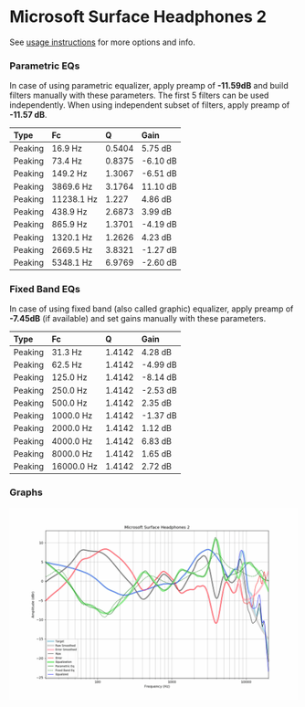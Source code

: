 # Microsoft Surface Headphones 2
See [usage instructions](https://github.com/jaakkopasanen/AutoEq#usage) for more options and info.

### Parametric EQs
In case of using parametric equalizer, apply preamp of **-11.59dB** and build filters manually
with these parameters. The first 5 filters can be used independently.
When using independent subset of filters, apply preamp of **-11.57 dB**.

| Type    | Fc         |      Q | Gain     |
|:--------|:-----------|:-------|:---------|
| Peaking | 16.9 Hz    | 0.5404 | 5.75 dB  |
| Peaking | 73.4 Hz    | 0.8375 | -6.10 dB |
| Peaking | 149.2 Hz   | 1.3067 | -6.51 dB |
| Peaking | 3869.6 Hz  | 3.1764 | 11.10 dB |
| Peaking | 11238.1 Hz | 1.227  | 4.86 dB  |
| Peaking | 438.9 Hz   | 2.6873 | 3.99 dB  |
| Peaking | 865.9 Hz   | 1.3701 | -4.19 dB |
| Peaking | 1320.1 Hz  | 1.2626 | 4.23 dB  |
| Peaking | 2669.5 Hz  | 3.8321 | -1.27 dB |
| Peaking | 5348.1 Hz  | 6.9769 | -2.60 dB |

### Fixed Band EQs
In case of using fixed band (also called graphic) equalizer, apply preamp of **-7.45dB**
(if available) and set gains manually with these parameters.

| Type    | Fc         |      Q | Gain     |
|:--------|:-----------|:-------|:---------|
| Peaking | 31.3 Hz    | 1.4142 | 4.28 dB  |
| Peaking | 62.5 Hz    | 1.4142 | -4.99 dB |
| Peaking | 125.0 Hz   | 1.4142 | -8.14 dB |
| Peaking | 250.0 Hz   | 1.4142 | -2.53 dB |
| Peaking | 500.0 Hz   | 1.4142 | 2.35 dB  |
| Peaking | 1000.0 Hz  | 1.4142 | -1.37 dB |
| Peaking | 2000.0 Hz  | 1.4142 | 1.12 dB  |
| Peaking | 4000.0 Hz  | 1.4142 | 6.83 dB  |
| Peaking | 8000.0 Hz  | 1.4142 | 1.65 dB  |
| Peaking | 16000.0 Hz | 1.4142 | 2.72 dB  |

### Graphs
![](./Microsoft%20Surface%20Headphones%202.png)